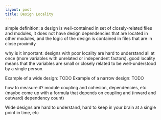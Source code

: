 ```yaml
---
layout: post
title: Design Locality
---
```


simple definition: a design is well-contained in set of closely-related files and modules, it does not have design dependencies that are located in other modules, and the logic of the design is contained in files that are in close proximity

why is it important: designs with poor locality are hard to understand all at once (more variables with unrelated or independent factors). good locality means that the variables are small or closely related to be well-understood by a single person. 

Example of a wide design: TODO
Example of a narrow design: TODO

how to measure it? module coupling and cohesion, dependencies, etc (maybe come up with a formula that depends on coupling and (inward and outward) dependency count)

Wide designs are hard to understand, hard to keep in your brain at a single point in time, etc

